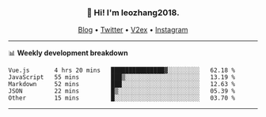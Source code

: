 <h3 align="center">👋 Hi! I'm leozhang2018.</h3>
<p align="center">
  <a href="https://code.leozhang2018.me">Blog</a> •
  <a href="https://twitter.com/leozhang2018">Twitter</a> •
  <a href="https://www.v2ex.com/member/leozhang">V2ex</a> •
  <a href="https://www.instagram.com/leozhanghere">Instagram</a>
</p>

-------

📊 **Weekly development breakdown**
<!--START_SECTION:waka-->
```text
Vue.js       4 hrs 20 mins   ███████████████▓░░░░░░░░░   62.18 % 
JavaScript   55 mins         ███▒░░░░░░░░░░░░░░░░░░░░░   13.19 % 
Markdown     52 mins         ███░░░░░░░░░░░░░░░░░░░░░░   12.63 % 
JSON         22 mins         █▒░░░░░░░░░░░░░░░░░░░░░░░   05.39 % 
Other        15 mins         █░░░░░░░░░░░░░░░░░░░░░░░░   03.70 % 
```
<!--END_SECTION:waka-->
-------
